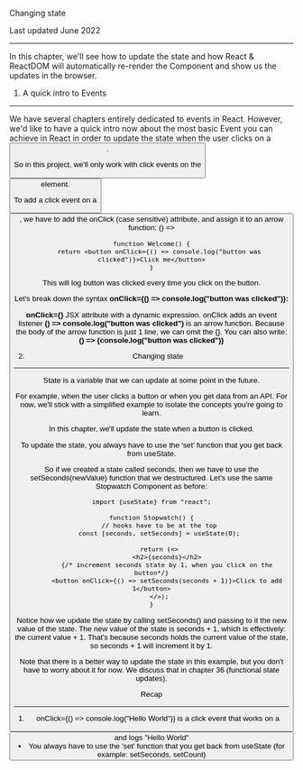 Changing state 

Last updated June 2022
***

In this chapter, we'll see how to update the state and how React & ReactDOM will automatically re-render the Component and show us the updates in the browser.

1. A quick intro to Events
****

We have several chapters entirely dedicated to events in React.
However, we'd like to have a quick intro now about the most basic Event you can achieve in React in order to update the state when the user clicks on a <button>.

So in this project, we'll only work with click events on the <button> element.

To add a click event on a <button>, we have to add the onClick (case sensitive) attribute, and assign it to an arrow function: () => 

```
function Welcome() {
    return <button onClick={() => console.log("button was clicked")}>Click me</button>
}
```
This will log button was clicked every time you click on the button.

Let's break down the syntax **onClick={() => console.log("button was clicked")}:**

**onClick={}** JSX attribute with a dynamic expression.
onClick adds an event listener
**() => console.log("button was clicked")** is an arrow function. Because the body of the arrow function is just 1 line, we can omit the {}. You can also write: **() => {console.log("button was clicked")}**

2. Changing state
****

State is a variable that we can update at some point in the future.

For example, when the user clicks a button or when you get data from an API.
For now, we'll stick with a simplified example to isolate the concepts you're going to learn.

In this chapter, we'll update the state when a button is clicked.

To update the state, you always have to use the 'set' function that you get back from useState.

So if we created a state called seconds, then we have to use the setSeconds(newValue) function that we destructured. Let's use the same Stopwatch Component as before:

```
import {useState} from "react";

function Stopwatch() {
    // hooks have to be at the top
    const [seconds, setSeconds] = useState(0);

    return (<>
        <h2>{seconds}</h2>
        {/* increment seconds state by 1, when you click on the button*/}
        <button onClick={() => setSeconds(seconds + 1)}>Click to add 1</button>
    </>);
}
```

Notice how we update the state by calling setSeconds() and passing to it the new value of the state.
The new value of the state is seconds + 1, which is effectively: the current value + 1.
That's because seconds holds the current value of the state, so seconds + 1 will increment it by 1.

Note that there is a better way to update the state in this example, but you don't have to worry about it for now. We discuss that in chapter 36 (functional state updates).

Recap
***
1. onClick={() => console.log("Hello World")} is a click event that works on a <button> and logs "Hello World"
2. You always have to use the 'set' function that you get back from useState (for example: setSeconds, setCount)
